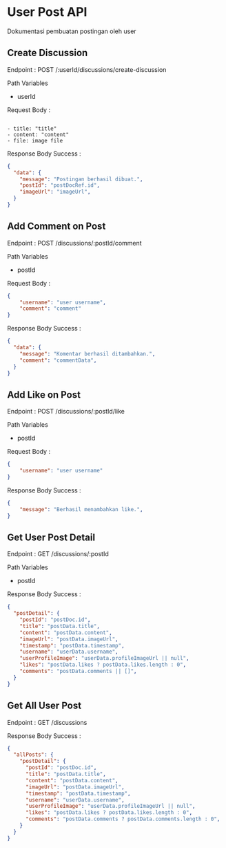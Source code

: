 # User Post API
Dokumentasi pembuatan postingan oleh user


## Create Discussion

Endpoint : POST /:userId/discussions/create-discussion

Path Variables
- userId

Request Body :

```form-data

- title: "title"
- content: "content"
- file: image file

```

Response Body Success :

```json
{
  "data": {
    "message": "Postingan berhasil dibuat.",
    "postId": "postDocRef.id",
    "imageUrl": "imageUrl",
  }
}
```


## Add Comment on Post

Endpoint : POST /discussions/:postId/comment

Path Variables
- postId

Request Body :

```json
{
    "username": "user username",
    "comment": "comment"
}
```

Response Body Success :

```json
{
  "data": {
    "message": "Komentar berhasil ditambahkan.",
    "comment": "commentData",
  }
}
```


## Add Like on Post

Endpoint : POST /discussions/:postId/like

Path Variables
- postId

Request Body :

```json
{
    "username": "user username"
}
```

Response Body Success :

```json
{
    "message": "Berhasil menambahkan like.",
}
```


## Get User Post Detail

Endpoint : GET /discussions/:postId

Path Variables
- postId

Response Body Success :

```json
{
  "postDetail": {
    "postId": "postDoc.id",
    "title": "postData.title",
    "content": "postData.content",
    "imageUrl": "postData.imageUrl",
    "timestamp": "postData.timestamp",
    "username": "userData.username",
    "userProfileImage": "userData.profileImageUrl || null",
    "likes": "postData.likes ? postData.likes.length : 0",
    "comments": "postData.comments || []",
  }
}
```


## Get All User Post

Endpoint : GET /discussions

Response Body Success :

```json
{
  "allPosts": {
    "postDetail": {
      "postId": "postDoc.id",
      "title": "postData.title",
      "content": "postData.content",
      "imageUrl": "postData.imageUrl",
      "timestamp": "postData.timestamp",
      "username": "userData.username",
      "userProfileImage": "userData.profileImageUrl || null",
      "likes": "postData.likes ? postData.likes.length : 0",
      "comments": "postData.comments ? postData.comments.length : 0",
    }
  }
}
```
